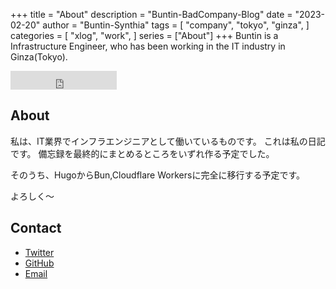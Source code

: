 +++
title = "About"
description = "Buntin-BadCompany-Blog"
date = "2023-02-20"
author = "Buntin-Synthia"
tags = [
    "company",
    "tokyo",
    "ginza",
]
categories = [
    "xlog",
    "work",
]
series = ["About"]
+++
Buntin is a Infrastructure Engineer, who has been working in the IT industry in Ginza(Tokyo).

<iframe src="https://github-btn.html?user=BuntinJP&repo=xlog&type=star&count=false&size=large" frameborder="0" scrolling="0" width="170" height="30" title="GitHub"></iframe>

## About

私は、IT業界でインフラエンジニアとして働いているものです。
これは私の日記です。
備忘録を最終的にまとめるところをいずれ作る予定でした。

そのうち、HugoからBun,Cloudflare Workersに完全に移行する予定です。

よろしく〜

## Contact

- [Twitter](https://twitter.com/LArchel_Liz)
- [GitHub](https://github.com/BuntinJP)
- [Email](mailto:mail@buntin.xyz)

